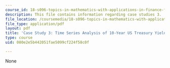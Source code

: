 ```yaml
---
course_id: 18-s096-topics-in-mathematics-with-applications-in-finance-fall-2013
description: This file contains information regarding case studies 3.
file_location: /coursemedia/18-s096-topics-in-mathematics-with-applications-in-finance-fall-2013/080e2e5b442051fae5099cf224f58c0f_MIT18_S096F13_CaseStudy3.pdf
file_type: application/pdf
layout: pdf
title: 'Case Study 3: Time Series Analysis of 10-Year US Treasury Yields'
type: course
uid: 080e2e5b442051fae5099cf224f58c0f

---
```

None